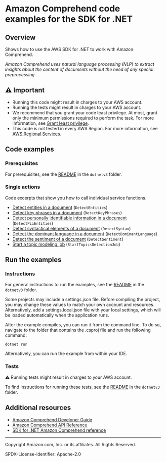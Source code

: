 <!--Generated by WRITEME on 2023-04-25 16:05:31.863891 (UTC)-->
# Amazon Comprehend code examples for the SDK for .NET

## Overview

Shows how to use the AWS SDK for .NET to work with Amazon Comprehend.

<!--custom.overview.start-->
<!--custom.overview.end-->

*Amazon Comprehend uses natural language processing (NLP) to extract insights about the content of documents without the need of any special preprocessing.*

## ⚠ Important

* Running this code might result in charges to your AWS account.
* Running the tests might result in charges to your AWS account.
* We recommend that you grant your code least privilege. At most, grant only the minimum permissions required to perform the task. For more information, see [Grant least privilege](https://docs.aws.amazon.com/IAM/latest/UserGuide/best-practices.html#grant-least-privilege).
* This code is not tested in every AWS Region. For more information, see [AWS Regional Services](https://aws.amazon.com/about-aws/global-infrastructure/regional-product-services).

<!--custom.important.start-->
<!--custom.important.end-->

## Code examples

### Prerequisites

For prerequisites, see the [README](../README.md#Prerequisites) in the `dotnetv3` folder.


<!--custom.prerequisites.start-->
<!--custom.prerequisites.end-->

### Single actions

Code excerpts that show you how to call individual service functions.

* [Detect entities in a document](DetectEntitiesExample/DetectEntitiesExample/DetectEntities.cs#L6) (`DetectEntities`)
* [Detect key phrases in a document](DetectKeyPhraseExample/DetectKeyPhraseExample/DetectKeyPhrase.cs#L6) (`DetectKeyPhrases`)
* [Detect personally identifiable information in a document](DetectingPIIExample/DetectingPIIExample/DetectingPII.cs#L6) (`DetectPiiEntities`)
* [Detect syntactical elements of a document](DetectingSyntaxExample/DetectingSyntaxExample/DetectingSyntax.cs#L6) (`DetectSyntax`)
* [Detect the dominant language in a document](DetectDominantLanguageExample/DetectDominantLanguageExample/DetectDominantLanguage.cs#L6) (`DetectDominantLanguage`)
* [Detect the sentiment of a document](DetectSentimentExample/DetectSentimentExample/DetectSentiment.cs#L6) (`DetectSentiment`)
* [Start a topic modeling job](TopicModelingExample/TopicModelingExample/TopicModeling.cs#L6) (`StartTopicsDetectionJob`)

## Run the examples

### Instructions


For general instructions to run the examples, see the [README](../README.md#building-and-running-the-code-examples) in the `dotnetv3` folder.

Some projects may include a settings.json file. Before compiling the project,
you may change these values to match your own account and resources. Alternatively, add a settings.local.json file with
your local settings, which will be loaded automatically when the application runs.

After the example compiles, you can run it from the command line. To do so, navigate to
the folder that contains the .csproj file and run the following command:

```
dotnet run
```
Alternatively, you can run the example from within your IDE.


<!--custom.instructions.start-->
<!--custom.instructions.end-->



### Tests

⚠ Running tests might result in charges to your AWS account.


To find instructions for running these tests, see the [README](../README.md#Tests)
in the `dotnetv3` folder.



<!--custom.tests.start-->
<!--custom.tests.end-->

## Additional resources

* [Amazon Comprehend Developer Guide](https://docs.aws.amazon.com/comprehend/latest/dg/what-is.html)
* [Amazon Comprehend API Reference](https://docs.aws.amazon.com/comprehend/latest/APIReference/welcome.html)
* [SDK for .NET Amazon Comprehend reference](https://docs.aws.amazon.com/sdkfornet/v3/apidocs/items/Comprehend/NComprehend.html)

<!--custom.resources.start-->
<!--custom.resources.end-->

---

Copyright Amazon.com, Inc. or its affiliates. All Rights Reserved.

SPDX-License-Identifier: Apache-2.0